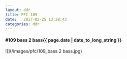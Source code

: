 ```yaml
---
layout: ddr
title: PFC 109
date:   2017-02-25 13:28:43
categories: ddr
---
```


#### **#109** bass 2 bass<span class="pull-right">{{ page.date | date_to_long_string }}</span>
![](/images/pfc/109_bass 2 bass.jpg)
